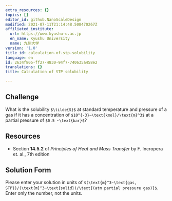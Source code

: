 ```yaml
---
extra_resources: {}
topics: []
editor_id: github.NanoScaleDesign
modified: 2021-07-11T21:14:48.508470267Z
affiliated_institute:
  url: https://www.kyushu-u.ac.jp
  en_name: Kyushu University
  name: 九州大学
version: '1.0'
title_id: calculation-of-stp-solubility
language: en
id: 2634f805-ff27-4830-94f7-740635a458e2
translations: {}
title: Calculation of STP solubility

---
```


## Challenge
What is the solubility `$\tilde{S}$` at standard temperature and pressure of a gas if it has a concentration of `$10^{-3}~\text{kmol}/\text{m}^3$` at a partial pressure of `$0.5 ~\text{bar}$`?


## Resources

- Section **14.5.2** of *Principles of Heat and Mass Transfer* by F. Incropera et. al., 7th edition


## Solution Form
Please enter your solution in units of `$(\text{m}^3~\text{gas, STP})/(\text{m}^3~\text{solid})/\text{(atm partial pressure gas)}$`.
Enter only the number, not the units.
